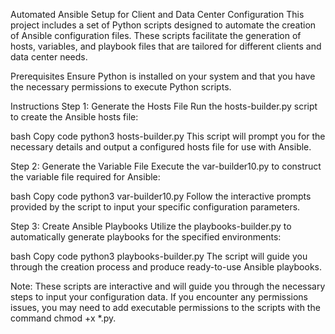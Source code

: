 Automated Ansible Setup for Client and Data Center Configuration
This project includes a set of Python scripts designed to automate the creation of Ansible configuration files. These scripts facilitate the generation of hosts, variables, and playbook files that are tailored for different clients and data center needs.

Prerequisites
Ensure Python is installed on your system and that you have the necessary permissions to execute Python scripts.

Instructions
Step 1: Generate the Hosts File
Run the hosts-builder.py script to create the Ansible hosts file:

bash
Copy code
python3 hosts-builder.py
This script will prompt you for the necessary details and output a configured hosts file for use with Ansible.

Step 2: Generate the Variable File
Execute the var-builder10.py to construct the variable file required for Ansible:

bash
Copy code
python3 var-builder10.py
Follow the interactive prompts provided by the script to input your specific configuration parameters.

Step 3: Create Ansible Playbooks
Utilize the playbooks-builder.py to automatically generate playbooks for the specified environments:

bash
Copy code
python3 playbooks-builder.py
The script will guide you through the creation process and produce ready-to-use Ansible playbooks.

Note: These scripts are interactive and will guide you through the necessary steps to input your configuration data. If you encounter any permissions issues, you may need to add executable permissions to the scripts with the command chmod +x *.py.
